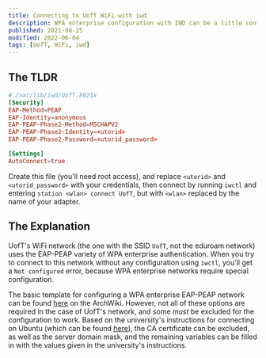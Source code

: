 ```yaml
---
title: Connecting to UofT WiFi with iwd
description: WPA enterprise configuration with IWD can be a little confusing, but here's what worked for me with UofT's WiFi network.
published: 2021-08-25
modified: 2022-06-04
tags: [UofT, WiFi, iwd]
---
```


<!-- cspell:ignore TLDR wlan iwctl utorid peap eduroam ssid -->

## The TLDR

```toml
# /var/lib/iwd/UofT.8021x
[Security]
EAP-Method=PEAP
EAP-Identity=anonymous
EAP-PEAP-Phase2-Method=MSCHAPV2
EAP-PEAP-Phase2-Identity=<utorid>
EAP-PEAP-Phase2-Password=<utorid_password>

[Settings]
AutoConnect=true
```

Create this file (you'll need root access), and replace `<utorid>` and `<utorid_password>` with your credentials, then connect by running `iwctl` and entering `station <wlan> connect UofT`, but with `<wlan>` replaced by the name of your adapter.

## The Explanation

UofT's WiFi network (the one with the SSID `UofT`, not the eduroam network) uses the EAP-PEAP variety of WPA enterprise authentication. When you try to connect to this network without any configuration using `iwctl`, you'll get a `Not configured` error, because WPA enterprise networks require special configuration.

The basic template for configuring a WPA enterprise EAP-PEAP network can be found [here](https://wiki.archlinux.org/title/Iwd#EAP-PEAP) on the ArchWiki. However, not all of these options are required in the case of UofT's network, and some _must_ be excluded for the configuration to work. Based on the university's instructions for connecting on Ubuntu (which can be found [here](https://uthrprod.service-now.com/sp?id=kb_article&sys_id=3dd84b411b4f90108d6e4118cc4bcb48)), the CA certificate can be excluded, as well as the server domain mask, and the remaining variables can be filled in with the values given in the university's instructions.
